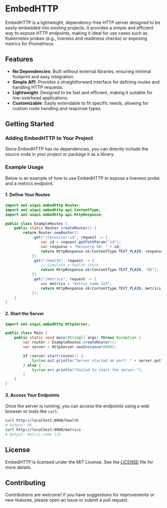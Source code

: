# EmbedHTTP

EmbedHTTP is a lightweight, dependency-free HTTP server designed to be easily embedded into existing projects. It provides a simple and efficient way to expose HTTP endpoints, making it ideal for use cases such as Kubernetes probes (e.g., liveness and readiness checks) or exposing metrics for Prometheus.

## Features

- **No Dependencies**: Built without external libraries, ensuring minimal footprint and easy integration.
- **Simple API**: Provides a straightforward interface for defining routes and handling HTTP requests.
- **Lightweight**: Designed to be fast and efficient, making it suitable for low-overhead applications.
- **Customizable**: Easily extendable to fit specific needs, allowing for custom route handling and response types.

## Getting Started

### Adding EmbedHTTP to Your Project

Since EmbedHTTP has no dependencies, you can directly include the source code in your project or package it as a library.

### Example Usage

Below is an example of how to use EmbedHTTP to expose a liveness probe and a metrics endpoint.

#### 1. Define Your Routes

```java
import net.uiqui.embedhttp.Router;
import net.uiqui.embedhttp.api.ContentType;
import net.uiqui.embedhttp.api.HttpResponse;

public class ExampleRoutes {
    public static Router createRouter() {
        return Router.newRouter()
            .get("/resource/:id", request -> {
                var id = request.getPathParam("id");
                var response = "Resource ID: " + id;
                return HttpResponse.ok(ContentType.TEXT_PLAIN, response);
            })
            .get("/health", request -> {
                // Simulate a health check
                return HttpResponse.ok(ContentType.TEXT_PLAIN, "OK");
            })
            .get("/metrics", request -> {
                var metrics = "metric_name 123";
                return HttpResponse.ok(ContentType.TEXT_PLAIN, metrics);
            });
    }
}
```
#### 2. Start the Server

```java
import net.uiqui.embedhttp.HttpServer;

public class Main {
    public static void main(String[] args) throws Exception {
        var router = ExampleRoutes.createRouter();
        var server = HttpServer.newInstance(8080);

        if (server.start(router)) {
            System.out.println("Server started on port: " + server.getInstancePort());
        } else {
            System.err.println("Failed to start the server.");
        }
    }
}
```

#### 3. Access Your Endpoints

Once the server is running, you can access the endpoints using a web browser or tools like `curl`:

```bash
curl http://localhost:8080/health
# Output: OK
curl http://localhost:8080/metrics
# Output: metric_name 123
```

## License
EmbedHTTP is licensed under the MIT License. See the [LICENSE](LICENSE) file for more details.

## Contributing
Contributions are welcome! If you have suggestions for improvements or new features, please open an issue or submit a pull request.
